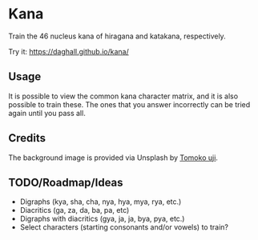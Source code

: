 # Kana

Train the 46 nucleus kana of hiragana and katakana, respectively.

Try it: https://daghall.github.io/kana/


## Usage
It is possible to view the common kana character matrix, and it is also possible to train these.
The ones that you answer incorrectly can be tried again until you pass all.


## Credits
The background image is provided via Unsplash by [Tomoko uji](https://unsplash.com/@ujitomo).


## TODO/Roadmap/Ideas
- Digraphs (kya, sha, cha, nya, hya, mya, rya, etc.)
- Diacritics (ga, za, da, ba, pa, etc) 
- Digraphs with diacritics (gya, ja, ja, bya, pya, etc.)
- Select characters (starting consonants and/or vowels) to train?
